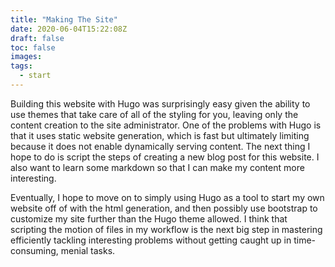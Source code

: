 ```yaml
---
title: "Making The Site"
date: 2020-06-04T15:22:08Z
draft: false
toc: false
images:
tags:
  - start
---
```


Building this website with Hugo was surprisingly easy given the ability to use themes that take care of all of the styling for you, leaving only the content creation to the site administrator. One of the problems with Hugo is that it uses static website generation, which is fast but ultimately limiting because it does not enable dynamically serving content. The next thing I hope to do is script the steps of creating a new blog post for this website. I also want to learn some markdown so that I can make my content more interesting.

Eventually, I hope to move on to simply using Hugo as a tool to start my own website off of with the html generation, and then possibly use bootstrap to customize my site further than the Hugo theme allowed. I think that scripting the motion of files in my workflow is the next big step in mastering efficiently tackling interesting problems without getting caught up in time-consuming, menial tasks.

